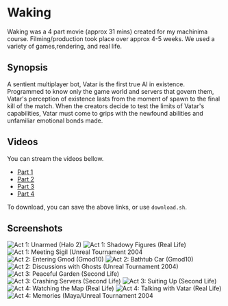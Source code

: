 # Waking

Waking was a 4 part movie (approx 31 mins) created for my machinima
course. Filming/production took place over approx 4-5 weeks. We used a
variety of games,rendering, and real life.


## Synopsis
A sentient multiplayer bot, Vatar is the first true AI in existence.
Programmed to know only the game world and servers that govern them,
Vatar's perception of existence lasts from the moment of spawn to the
final kill of the match. When the creators decide to test the limits
of Vatar's capabilities, Vatar must come to grips with the newfound
abilities and unfamiliar emotional bonds made.

## Videos
You can stream the videos bellow.
 * [Part 1](http://stout.hampshire.edu/~acg10/waking/Waking_Act_1.avi)
 * [Part 2](http://stout.hampshire.edu/~acg10/waking/Waking_Act_2.avi)
 * [Part 3](http://stout.hampshire.edu/~acg10/waking/Waking_Act_3.avi)
 * [Part 4](http://stout.hampshire.edu/~acg10/waking/Waking_Act_4.avi)

To download, you can save the above links, or use `download.sh`.

## Screenshots

![Act 1:  Unarmed (Halo 2)](https://github.com/alecgoebel/div2/raw/master/waking/screens/act1-halo2-unarmed.png "Act 1:  Unarmed (Halo 2)")
![Act 1:  Shadowy Figures (Real Life)](https://github.com/alecgoebel/div2/raw/master/waking/screens/act1-irl-shadowy.png "Act 1:  Shadowy Figures (Real Life)")
![Act 1:  Meeting Sigil (Unreal Tournament 2004](https://github.com/alecgoebel/div2/raw/master/waking/screens/act1-ut-meeting-sigil.png "Act 1:  Meeting Sigil (Unreal Tournament 2004")
![Act 2:  Entering Gmod (Gmod10)](https://github.com/alecgoebel/div2/raw/master/waking/screens/act2-gmod-stargate.png "Act 2:  Entering Gmod (Gmod10)")
![Act 2:  Bathtub Car (Gmod10)](https://github.com/alecgoebel/div2/raw/master/waking/screens/act2-gmod-bathtub-car.png "Act 2:  Bathtub Car (Gmod10)")
![Act 2:  Discussions with Ghosts (Unreal Tournament 2004)](https://github.com/alecgoebel/div2/raw/master/waking/screens/act2-ut-ghosts.png "Act 2:  Discussions with Ghosts (Unreal Tournament 2004)")
![Act 3:  Peaceful Garden (Second Life)](https://github.com/alecgoebel/div2/raw/master/waking/screens/act3-secondlife-flower.png "Act 3:  Peaceful Garden (Second Life)")
![Act 3:  Crashing Servers (Second Life)](https://github.com/alecgoebel/div2/raw/master/waking/screens/act3-secondlife-destruction.png "Act 3:  Crashing Servers (Second Life)")
![Act 3:  Suiting Up (Second Life)](https://github.com/alecgoebel/div2/raw/master/waking/screens/act3-secondlife-suiting-up.png "Act 3:  Suiting Up (Second Life)")
![Act 4:  Watching the Map (Real Life)](https://github.com/alecgoebel/div2/raw/master/waking/screens/act4-irl-map.png "Act 4:  Watching the Map (Real Life)")
![Act 4:  Talking with Vatar (Real Life)](https://github.com/alecgoebel/div2/raw/master/waking/screens/act4-irl-talking-with-bot2.png "Act 4:  Talking with Vatar (Real Life)")
![Act 4:  Memories (Maya/Unreal Tournament 2004](https://github.com/alecgoebel/div2/raw/master/waking/screens/act4-maya-memories.png "Act 4:  Memories (Maya/Unreal Tournament 2004")
